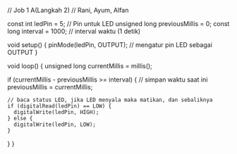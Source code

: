 // Job 1 A(Langkah 2)
// Rani, Ayum, Alfan

const int ledPin = 5; // Pin untuk LED
unsigned long previousMillis = 0; 
const long interval = 1000;  // interval waktu (1 detik)

void setup() {
  pinMode(ledPin, OUTPUT);  // mengatur pin LED sebagai OUTPUT
}

void loop() {
  unsigned long currentMillis = millis();

  if (currentMillis - previousMillis >= interval) {
    // simpan waktu saat ini
    previousMillis = currentMillis;

    // baca status LED, jika LED menyala maka matikan, dan sebaliknya
    if (digitalRead(ledPin) == LOW) {
      digitalWrite(ledPin, HIGH);
    } else {
      digitalWrite(ledPin, LOW);
    }
  }
}
